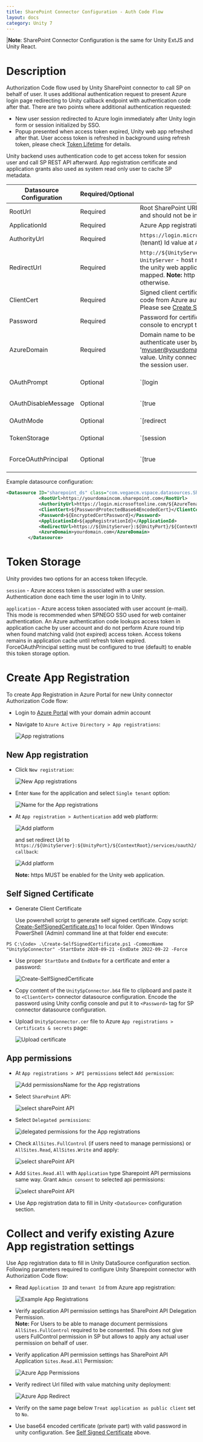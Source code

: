 ```yaml
---
title: SharePoint Connector Configuration - Auth Code Flow
layout: docs
category: Unity 7
---
```

|**Note**: SharePoint Connector Configuration is the same for Unity ExtJS and Unity React.

# Description
Authorization Code flow used by Unity SharePoint connector to call SP on behalf of user. 
It uses additional authentication request to present Azure login page redirecting to Unity callback endpoint with authentication code after that.
There are two points where additional authentication requested:
 - New user session redirected to Azure login immediately after Unity login form or session initialized by SSO.  
 - Popup presented when access token expired, Unity web app refreshed after that. 
User access token is refreshed in background using refresh token, please check [Token Lifetime](https://docs.microsoft.com/en-us/azure/active-directory/develop/active-directory-configurable-token-lifetimes) for details. 

Unity backend uses authentication code to get access token for session user and call SP REST API afterward. 
App registration certificate and application grants also used as system read only user to cache SP metadata.  

 
 | Datasource Configuration | Required/Optional|Description | Example|
 |--------------------------|--------------------|-------------|--------|
 | RootUrl | Required| Root SharePoint URL. **Note:** site path configured at RepositoryDataProvider level and should not be included. | `<RootUrl>https://yourdomain.sharepoint.com</RootUrl>` |
 | ApplicationId | Required| Azure App registration applicationId (clientId) | `<ApplicationId>f1d7c8bc-6284-4db8-968f-e88a9bca70e1</ApplicationId>` |
 | AuthorityUrl | Required| `https://login.microsoftonline.com/${AzureTenantId}`. Please find Directory (tenant) Id value at `App registration` > `Overview` page | `<AuthorityUrl>https://login.microsoftonline.com/b128c161-3661-441c-8212-5116e40ef414</AuthorityUrl>` |
 | RedirectUrl | Required| `http://${UnityServer}:${UnityPort}/${ContextRoot}/services/oauth2/callback`. `UnityServer` - host name for the web unity application. `UnityPort` - port value for the unity web application. `ContextRoot` - server path unity web application mapped. **Note:** http could be only used for localhost, https MUST be used otherwise. | `<RedirectUrl>https://unity.server.com:9443/vu/services/oauth2/callback</RedirectUrl>` |
 | ClientCert | Required| Signed client certificate password protected. Certificate used to get access code from Azure authority url. It's also used to authenticate system user to SP. Please see [Create Self Signed Certificate](#self-signed-certificate) page for details | `<ClientCert>MIIKTQIBAz...=</ClientCert>` |
 | Password | Required| Password for certificate above. Should be stored encrypted (use Unity config console to encrypt the value)  | `<Password>...</Password>` |
 | AzureDomain| Required| Domain name to be added/replaced for Unity user session if container authenticate user by simple name. This map username like 'myuser' to 'myuser@yourdomain.com' known to Azure AD. **Note:** this is case sensitive value. Unity connector validates Azure access token from auth popup belongs to the session user. | `<AzureDomain>yourdomain.com</AzureDomain>` |
 | OAuthPrompt | Optional| `[login|none]`. `login` - will force the user to enter their credentials, negating single-sign on. Defaults to the Single Sign On behaviour - no interactive prompts if possible.  Please check [prompt option documentation](https://docs.microsoft.com/en-us/azure/active-directory/develop/v2-oauth2-auth-code-flow) for details | `<OAuthPrompt>login</OAuthPrompt>` |
 | OAuthDisableMessage | Optional| `[true|false]`. Defaults to `false`. Additional Unity message will be presented before Azure popup | `<OAuthDisableMessage>true</OAuthDisableMessage>` |
 | OAuthMode | Optional| `[redirect|popup]`. Defaults to `redirect`. Azure interaction in the same Unity window. `popup` - Azure interaction in a separate popup window | `<OAuthMode>redirect</OAuthMode>` |
 | TokenStorage | Optional| `[session|appication]`. Defaults to `session`. Define access token lifecycle. Check [Token Storage](#token-storage) section for details. | `<TokenStorage>application</TokenStorage>` |
 | ForceOAuthPrincipal | Optional| `[true|false]`. Defaults to `true`. `true`- forces the access token to have the same account as authenticated Unity user. `false` - enable user to login to a Azure account that does not match unity user.  | `<TokenStorage>application</TokenStorage>` |
 
Example datasource configuration:
```xml
<Datasource ID="sharepoint_ds" class="com.vegaecm.vspace.datasources.SharepointDatasource">
            <RootUrl>https://yourdomaincom.sharepoint.com</RootUrl>
            <AuthorityUrl>https://login.microsoftonline.com/${AzureTenantId}</AuthorityUrl>
            <ClientCert>${PasswordProtectedBase64EncodedCert}</ClientCert>
            <Password>${EncryptedCertPassword}</Password>
            <ApplicationId>${appRegistrationId}</ApplicationId>
            <RedirectUrl>https://${UnityServer}:${UnityPort}/${ContextRoot}/services/oauth2/callback</RedirectUrl>
            <AzureDomain>yourdomain.com</AzureDomain>
        </Datasource>
```

# Token Storage
Unity provides two options for an access token lifecycle.

`session` - Azure access token is associated with a user session.
Authentication done each time the user login in to Unity.

`application` -  Azure access token associated with user account (e-mail). 
This mode is recommended when SPNEGO SSO used for web container authentication. 
An Azure authentication code lookups  access token in application cache by user account and do not perform 
Azure round trip when found matching valid (not expired) access token. Access tokens remains in application cache
until refresh token expired. ForceOAuthPrincipal setting must be configured to true (default) to enable this token storage option.

# Create App Registration 
To create App Registration  in Azure Portal for new Unity connector Authorization Code flow:   

 - Login to [Azure Portal](https://portal.azure.com) with your domain admin account
 - Navigate to `Azure Active Directory > App registrations`:
  
    ![App registrations](authcode/images/app_reg_nav.png)

## New App registration  

 - Click `New registration`: 
 
    ![New App registrations](authcode/images/app_reg_new.png)
 
 - Enter `Name` for the application and select `Single tenant` option:
 
    ![Name for the App registrations](authcode/images/app_reg_name.png)
 
 - At `App registration > Authentication` add web platform:
 
    ![Add platform](authcode/images/app_add_platform.png)
 
    and set redirect Url to `https://${UnityServer}:${UnityPort}/${ContextRoot}/services/oauth2/callback`:  
  
    ![Add platform](authcode/images/app_add_platform_redirect.png) 
 
    **Note:** https MUST be enabled for the Unity web application.

## Self Signed Certificate

 - Generate Client Certificate
  
   Use powershell script to generate self signed certificate. 
   Copy script: [Create-SelfSignedCertificate.ps1](authcode/downloads/Create-SelfSignedCertificate.ps1) to local folder.
   Open Windows PowerShell (Admin) command line at that folder end execute:   
```shell
PS C:\Code> .\Create-SelfSignedCertificate.ps1 -CommonName "UnitySpConnector" -StartDate 2020-09-21 -EndDate 2022-09-22 -Force
```
 - Use proper `StartDate` and `EndDate` for a certificate and enter a password:    

   ![Create-SelfSignedCertificate](authcode/images/generate_cert.png)
   
 - Copy content of the `UnitySpConnector.b64` file to clipboard and paste it to `<ClientCert>` connector datasource configuration. 
   Encode the password using Unity config console and put it to `<Password>` tag for SP connector datasource configuration.
 
 - Upload `UnitySpConnector.cer` file to Azure `App registrations > Certificats & secrets` page: 
 
   ![Upload certificate](authcode/images/app_cert_upload.png) 
 
## App permissions
  
 - At `App registrations > API permissions` select `Add permission`:

    ![Add permissionsName for the App registrations](authcode/images/app_permissions_add.png)
 
- Select `SharePoint` API:
  
    ![select sharePoint API](authcode/images/app_permissions_sp.png)
    
- Select `Delegated permissions`:
 
    ![delegated permissions for the App registrations](authcode/images/app_permissions_delegated.png)
 
 - Check `AllSites.FullControl` (if users need to manage permissions) or `AllSites.Read`, `AllSites.Write` and apply:
  
    ![select sharePoint API](authcode/images/app_permissions_sp_delegated_fc.png)

 - Add `Sites.Read.All` with `Application` type Sharepoint API permissions same way.
 Grant `Admin consent` to selected api permissions:
 
    ![select sharePoint API](authcode/images/app_permissions_sp_granted.png) 

- Use App registration data to fill in Unity `<DataSource>` configuration section.   

# Collect and verify existing Azure App registration settings

Use App registration data to fill in Unity DataSource configuration section. Following parameters required to configure Unity Sharepoint connector with Authorization Code flow: 
 - Read `Application ID` and `tenant Id` from Azure app registration: 
 
    ![Example App Registrations](authcode/images/app_id_tenant.png) 

 - Verify application API permission settings has SharePoint API Delegation Permission.  
 **Note:** For Users to be able to manage document permissions `AllSites.FullControl` required to be consented. 
 This does not give users FullControl permission in SP but allows to apply any actual user permission on behalf of user. 
 - Verify application API permission settings has SharePoint API Application `Sites.Read.All` Permission:
  
    ![Azure App Permissions](authcode/images/app_permissions_sp_granted.png)

 - Verify redirect Url filled with value matching unity deployment: 
 
    ![Azure App Redirect](authcode/images/app_redirect.png)  
    
 - Verify on the same page below `Treat application as public client` set to `No`. 
 - Use base64 encoded certificate (private part) with valid password in unity configuration. See [Self Signed Certificate](#self-signed-certificate) above.   
